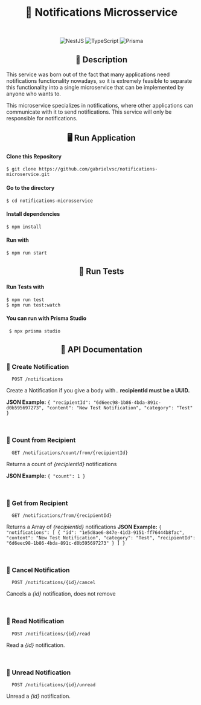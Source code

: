 <div align="center"> 
  
  <h1> 🔔 Notifications Microsservice </h1>
  
  <br>
  
  ![NestJS](https://img.shields.io/badge/-NestJS-E0234E?logo=NestJS&logoColor=white&style=for-the-badge)
  ![TypeScript](https://img.shields.io/badge/-TypeScript-3178C6?logo=TypeScript&logoColor=white&style=for-the-badge)
  ![Prisma](https://img.shields.io/badge/-Prisma-2D3748?logo=Prisma&logoColor=white&style=for-the-badge)
  
</div>


<h2 align="center"> 📄 Description </h2>

This service was born out of the fact that many applications need notifications functionality nowadays, so it is extremely feasible to separate this functionality into a single microservice that can be implemented by anyone who wants to.

This microservice specializes in notifications, where other applications can communicate with it to send notifications. This service will only be responsible for notifications.


<h2 align="center"> 🖥️ Run Application </h2>

#### Clone this Repository
```
$ git clone https://github.com/gabrielvsc/notifications-microservice.git
```

#### Go to the directory
```
$ cd notifications-microsservice
```
#### Install dependencies
```
$ npm install
```
#### Run with
```
$ npm run start
```

<h2 align="center"> 🧪 Run Tests </h2>

#### Run Tests with
```
$ npm run test
$ npm run test:watch
```
#### You can run with Prisma Studio
```
 $ npx prisma studio
```

<h2 align="center"> 📕 API Documentation </h2>

### 📌 Create Notification
```http
  POST /notifications
```
Create a Notification if you give a body with..  **recipientId must be a UUID.**

**JSON Example:**
``
{
	"recipientId": "6d6eec98-1b86-4bda-891c-d0b595697273",
	"content": "New Test Notification",
	"category": "Test"
}
``

<br>

### 📌 Count from Recipient
```http
  GET /notifications/count/from/{recipientId}
```
Returns a count of *{recipientId}* notifications

**JSON Example:**
``
{
   "count": 1
}
``

<br>

### 📌 Get from Recipient
```http
  GET /notifications/from/{recipientId}
```
Returns a Array of *{recipientId}* notifications
**JSON Example:**
``
{
	"notifications": [
		{
			"id": "1e5d8ae6-847e-41d3-9151-ff76444b8fac",
			"content": "New Test Notification",
			"category": "Test",
			"recipientId": "6d6eec98-1b86-4bda-891c-d0b595697273"
		}
	]
}
``

<br>

### 📌 Cancel Notification
```http
  POST /notifications/{id}/cancel
```
Cancels a *{id}* notification, does not remove

<br>

### 📌 Read Notification
```http
  POST /notifications/{id}/read
```
Read a *{id}* notification.

<br>

### 📌 Unread Notification
```http
  POST /notifications/{id}/unread
```
Unread a *{id}* notification.
